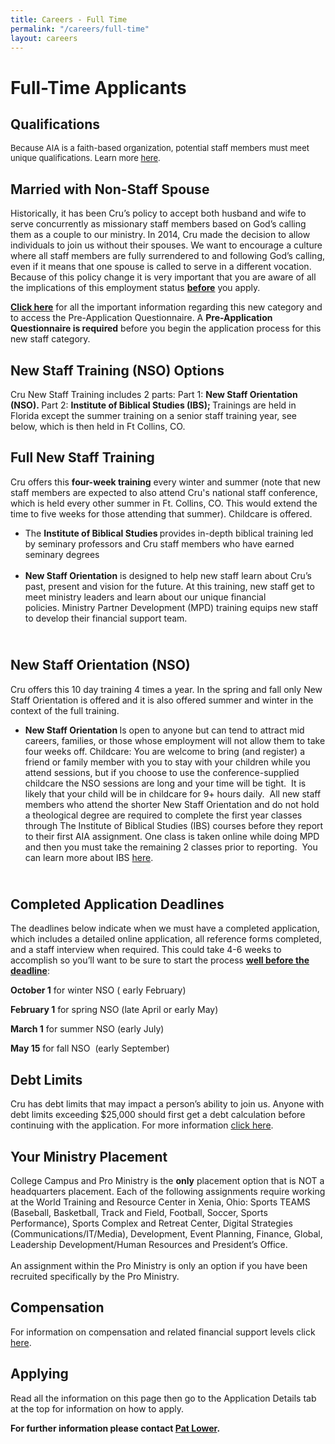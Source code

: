 ```yaml
---
title: Careers - Full Time
permalink: "/careers/full-time"
layout: careers
---
```


<h1>Full-Time Applicants</h1><h2 class="p2">Qualifications</h2><div class="row"><div class="col-md-12"><p class="p3"><img src="/uploads/careers/NewStaff2010-web.jpg" alt="" p="" class="img-responsive pull-right col-md-5" /><span style="font-size: 13px;">Because AIA is a faith-based organization, potential staff members must meet unique qualifications. Learn more <a href="/careers/qualifications">here</a>.&nbsp;</span></p><h2>Married with Non-Staff Spouse</h2><p>Historically, it has been Cru&rsquo;s policy to accept both husband and wife to serve concurrently as missionary staff members based on God&rsquo;s calling them as a couple to our ministry. In 2014, Cru made the decision to allow individuals to join us without their spouses. We want to encourage a culture where all staff members are fully surrendered to and following God&rsquo;s calling, even if it means that one spouse is called to serve in a different vocation. Because of this policy change it is very important that you are aware of all the implications of this employment status <strong><span style="text-decoration: underline;">before</span></strong> you apply.</p><p><a href="/careers/married-individual-applicants"><strong>Click here</strong></a> for all the important information regarding this new category and to access the Pre-Application Questionnaire. A <strong>Pre-Application Questionnaire is required</strong> before you begin the application process for this new staff category. </p><h2 class="p1">New Staff Training (NSO) Options</h2><p>Cru New Staff Training includes 2 parts: Part 1:&nbsp;<strong>New Staff Orientation (NSO).&nbsp;</strong>Part 2:&nbsp;<strong>Institute of Biblical Studies (IBS);&nbsp;</strong>Trainings are held in Florida except the summer training on a senior staff training year, see below, which is then held in Ft Collins, CO.</p><h2 class="p1">Full New Staff Training</h2><p>Cru offers this&nbsp;<strong>four-week training</strong>&nbsp;every winter and summer (note that new staff members are expected to also attend Cru's national staff conference, which is held every other summer in Ft. Collins, CO. This would extend the time to five weeks for those attending that summer). Childcare is offered.</p><ul class="ul1"><li class="li1"><span class="s4">The <strong>Institute of Biblical Studies </strong></span>provides in-depth biblical training led by seminary professors and Cru staff members who have earned seminary degrees<br /><br /></li><li class="li1"><span class="s4"></span><b>New Staff </b><strong>Orientation</strong>&nbsp;is designed to help new staff learn about Cru&rsquo;s past, present and vision for the future. At this training,&nbsp;new staff get to meet ministry leaders and learn about our unique financial policies.&nbsp;Ministry Partner Development (MPD) training equips new staff to develop their financial support team.</li></ul><h2 class="p1"><br />New Staff Orientation (NSO)</h2><p>Cru offers this 10 day training 4 times a year. In the spring and fall only New Staff Orientation is offered and it is also offered summer and winter in the context of the full training.</p><ul class="ul1"><li class="li1"><span class="s4"><strong>New Staff Orientation </strong></span>Is open to anyone but can tend to attract mid careers, families, or those whose employment will not allow them to take four weeks off. Childcare: You are welcome to bring (and register) a friend or family member with you to stay with your children while you attend sessions, but if you choose to use the conference-supplied childcare the NSO sessions are long and your time will be tight.&nbsp; It is likely that your child will be in childcare for 9+ hours daily.&nbsp;&nbsp;All new staff members who attend the shorter New Staff Orientation and do not hold a theological degree are required to complete the first year classes through The Institute of Biblical Studies (IBS) courses&nbsp;before they report to their first AIA assignment. One class is taken online while doing MPD and then you must take the remaining 2 classes prior to reporting. &nbsp;You can learn more about IBS <a href="http://ibs.cru.org/">here</a>.</li></ul><h2><br />Completed Application Deadlines</h2><p>The deadlines below indicate when we must have a completed application, which includes a detailed online application, all reference forms completed, and a staff interview when required. This could take 4-6 weeks to accomplish so you&rsquo;ll want to be sure to start the process <span style="text-decoration: underline;"><strong>well before the deadline</strong></span>:</p><p class="p1"><b>October 1</b> for winter NSO ( early February)</p><p class="p1"><b>February 1</b> for spring NSO (late April or early May)</p><p><b>March 1</b> for summer NSO (early July)</p><p class="p1"><b>May 15</b> for fall NSO&nbsp; (early September)</p><h2 class="p1">Debt Limits</h2><p class="MsoNormal">Cru has debt limits that may impact a person&rsquo;s ability to join us. Anyone with debt limits exceeding $25,000 should first get a debt calculation before continuing with the application. For more information <a href="/careers/debt-limits">click here</a>.</p><h2 class="p1">Your Ministry Placement</h2><p class="p1">College Campus and Pro Ministry is the <strong>only</strong> placement option that is NOT a headquarters placement. Each of the following assignments require working at the World Training and Resource Center in Xenia, Ohio: Sports TEAMS (Baseball, Basketball, Track and Field, Football, Soccer, Sports Performance), Sports Complex and Retreat Center, Digital Strategies (Communications/IT/Media), Development, Event Planning, Finance, Global, Leadership Development/Human Resources and President&rsquo;s Office. <br /><br />An assignment within the Pro Ministry is only an option if you have been recruited specifically by the Pro Ministry.</p><h2 class="p1">Compensation</h2><p class="p1">For information on compensation and related financial support levels click <a href="/careers/compensation">here</a>.</p><h2 class="p1">Applying</h2><p>Read all the information on this page then go to the Application Details tab at the top for information on how to apply.</p><p class="p1"></p><p class="p1"><strong>For further information please contact <a href="mailto:pat.lower@athletesinaction.org">Pat Lower</a>.</strong></p><p class="p1"></p></div></div>